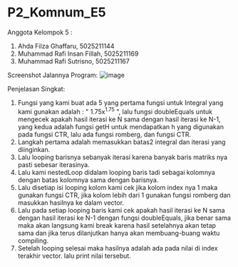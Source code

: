 
# P2_Komnum_E5

Anggota Kelompok 5 :
  1. Ahda Filza Ghaffaru, 5025211144
  2. Muhammad Rafi Insan Fillah, 5025211169
  3. Muhammad Rafi Sutrisno, 5025211167

Screenshot Jalannya Program:
![image](https://user-images.githubusercontent.com/99827242/209153853-178aa6e1-ee55-4e83-81c8-d815c84f769b.png)


Penjelasan Singkat:

1. Fungsi yang kami buat ada 5 yang pertama fungsi untuk Integral yang kami gunakan adalah : " 1.75x<sup>1.75</sup> ", lalu fungsi doubleEquals untuk mengecek apakah hasil iterasi ke N sama dengan hasil iterasi ke N-1, yang kedua adalah fungsi getH untuk mendapatkan h yang digunakan pada fungsi CTR, lalu ada fungsi romberg, dan fungsi CTR. 
2. Langkah pertama adalah memasukkan batas2 integral dan iterasi yang diinginkan.
3. Lalu looping barisnya sebanyak iterasi karena banyak baris matriks nya pasti sebesar iterasinya.
4. Lalu kami nestedLoop didalam looping baris tadi sebagai kolomnya dengan batas kolomnya sama dengan barisnya.
5. Lalu disetiap isi looping kolom kami cek jika kolom index nya 1 maka gunakan fungsi CTR, jika kolom lebih dari 1 gunakan fungsi romberg dan masukkan hasilnya ke dalam vector.
6. Lalu pada setiap looping baris kami cek apakah hasil iterasi ke N sama dengan hasil iterasi ke N-1 dengan fungsi doubleEquals, jika benar sama maka akan langsung kami break karena hasil setelahnya akan tetap sama dan jika terus dilanjutkan hanya akan membuang-buang waktu compiling.
7. Setelah looping selesai maka hasilnya adalah ada pada nilai di index terakhir vector. lalu print nilai tersebut.
